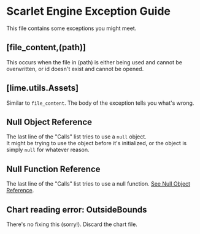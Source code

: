 # Scarlet Engine Exception Guide
This file contains some exceptions you might meet.  
  

## [file_content,(path)]
This occurs when the file in (path) is either being used and cannot be overwritten, or id doesn't exist and cannot be opened.

## [lime.utils.Assets]
Similar to `file_content`. The body of the exception tells you what's wrong.

## Null Object Reference
The last line of the "Calls" list tries to use a `null` object.  
It might be trying to use the object before it's initialized, or the object is simply `null` for whatever reason.

## Null Function Reference
The last line of the "Calls" list tries to use a null function. [See Null Object Reference](https://github.com/indigoUan/ScarletEnginePublic/blob/main/exception-guide.md#null-object-reference).

## Chart reading error: OutsideBounds
There's no fixing this (sorry!). Discard the chart file.
